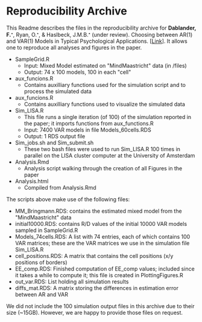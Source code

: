 # Reproducibility Archive
This Readme describes the files in the reproducibility archive for **Dablander, F.**<sup><small>&#11089;</small></sup>, Ryan, O.<sup><small>&#11089;</small></sup>, & Haslbeck, J.M.B.<sup><small>&#11089;</small></sup> (under review). Choosing between AR(1) and VAR(1) Models in Typical Psychological Applications. [[Link](https://psyarxiv.com/qgewy/)]. It allows one to reproduce all analyses and figures in the paper.

- SampleGrid.R
    - Input: Mixed Model estimated on "MindMaastricht" data (in /files)
    - Output: 74 x 100 models, 100 in each "cell"
- aux_funcions.R
    - Contains auxilliary functions used for the simulation script and to process the simulated data
- aux_funcions.R
    - Contains auxilliary functions used to visualize the simulated data
- Sim_LISA.R
    - This file runs a single iteration (of 100) of the simulation reported in the paper; it imports functions from aux_functions.R
    - Input: 7400 VAR models in file Models_60cells.RDS
    - Output: 1 RDS output file
- Sim_jobs.sh and Sim_submit.sh
    - These two bash files were used to run Sim_LISA.R 100 times in parallel on the LISA cluster computer at the University of Amsterdam
- Analysis.Rmd
    - Analysis script walking through the creation of all Figures in the paper
- Analysis.html
    - Compiled from Analysis.Rmd

The scripts above make use of the following files:

- MM_Bringmann.RDS: contains the estimated mixed model from the "MindMaastricht" data
- initial10000.RDS: contains R/D values of the initial 10000 VAR models sampled in SampleGrid.R
- Models_74cells.RDS: A list with 74 entries, each of which contains 100 VAR matrices; these are the VAR matrices we use in the simulation file Sim_LISA.R
- cell_positions.RDS: A matrix that contains the cell positions (x/y positions of borders)
- EE_comp.RDS: Finished computation of EE_comp values; included since it takes a while to compute it; this file is created in PlottingFigures.R
- out_var.RDS: List holding all simulation results
- diffs_mat.RDS: A matrix storing the differences in estimation error between AR and VAR

We did not include the 100 simulation output files in this archive due to their size (~15GB). However, we are happy to provide those files on request.


